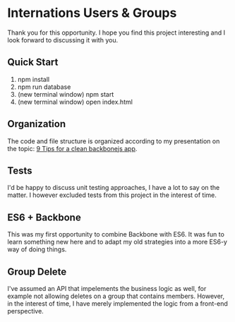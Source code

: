 # Internations Users & Groups
Thank you for this opportunity.  I hope you find this project interesting and I look forward to discussing it with you.

## Quick Start
1) npm install
2) npm run database
3) (new terminal window) npm start
4) (new terminal window) open index.html

## Organization
The code and file structure is organized according to my presentation on the topic: [9 Tips for a clean backbonejs app](http://slides.com/adamterlson/9-tips-for-a-clean-backbonejs-app#/).

## Tests
I'd be happy to discuss unit testing approaches, I have a lot to say on the matter.  I however excluded tests from this project in the interest of time.

## ES6 + Backbone
This was my first opportunity to combine Backbone with ES6.  It was fun to learn something new here and to adapt my old strategies into a more ES6-y way of doing things.

## Group Delete
I've assumed an API that impelements the business logic as well, for example not allowing deletes on a group that contains members.  However, in the interest of time, I have merely implemented the logic from a front-end perspective.
